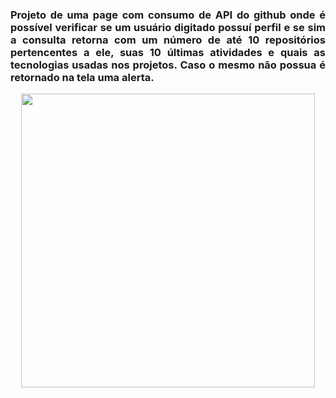 <h3 align="justify">
  Projeto de uma page com consumo de API do github onde é possível verificar se um usuário digitado possuí perfil e se sim a consulta retorna com um número de até 10 repositórios pertencentes a ele, suas 10 últimas atividades e quais as tecnologias usadas nos projetos.
  Caso o mesmo não possua é retornado na tela uma alerta.
</h3>


<p align="center">
  <img width="470" src="src/readme/githubpages.gif">
</p>
